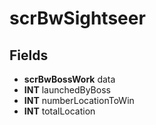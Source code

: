 # scrBwSightseer

## Fields
* **scrBwBossWork** data
* **INT** launchedByBoss
* **INT** numberLocationToWin
* **INT** totalLocation